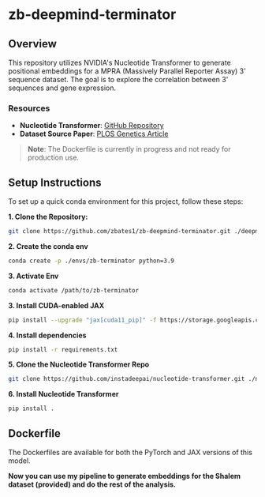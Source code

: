 # zb-deepmind-terminator

## Overview
This repository utilizes NVIDIA's Nucleotide Transformer to generate positional embeddings for a MPRA (Massively Parallel Reporter Assay) 3' sequence dataset. The goal is to explore the correlation between 3' sequences and gene expression.

### Resources
- **Nucleotide Transformer**: [GitHub Repository](https://github.com/instadeepai/nucleotide-transformer/tree/main)
- **Dataset Source Paper**: [PLOS Genetics Article](https://journals.plos.org/plosgenetics/article?id=10.1371/journal.pgen.1005147)

> **Note**: The Dockerfile is currently in progress and not ready for production use.

## Setup Instructions

To set up a quick conda environment for this project, follow these steps:

**1. Clone the Repository:**
```bash
git clone https://github.com/zbates1/zb-deepmind-terminator.git ./deepmind-terminator && cd ./deepmind-terminator
```

**2. Create the conda env**
```bash
conda create -p ./envs/zb-terminator python=3.9
```

**3. Activate Env** 
```bash
conda activate /path/to/zb-terminator
```

**3. Install CUDA-enabled JAX**
```bash
pip install --upgrade "jax[cuda11_pip]" -f https://storage.googleapis.com/jax-releases/jax_cuda_releases.html
```

**4. Install dependencies** 
```bash
pip install -r requirements.txt
```

**5. Clone the Nucleotide Transformer Repo**
```bash
git clone https://github.com/instadeepai/nucleotide-transformer.git ./nt-terminator && cd ./nt-terminator
```

**6. Install Nucleotide Transformer**
```bash
pip install .
```

## Dockerfile

The Dockerfiles are available for both the PyTorch and JAX versions of this model. 


**Now you can use my pipeline to generate embeddings for the Shalem dataset (provided) and do the rest of the analysis.** 

